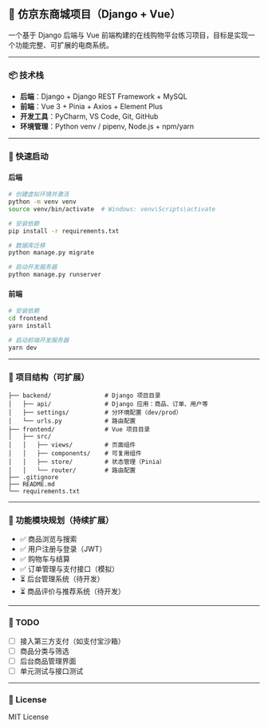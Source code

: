 
## 🛒 仿京东商城项目（Django + Vue）

一个基于 Django 后端与 Vue 前端构建的在线购物平台练习项目，目标是实现一个功能完整、可扩展的电商系统。

---

### 📦 技术栈

- **后端**：Django + Django REST Framework + MySQL  
- **前端**：Vue 3 + Pinia + Axios + Element Plus  
- **开发工具**：PyCharm, VS Code, Git, GitHub  
- **环境管理**：Python venv / pipenv, Node.js + npm/yarn

---

### 🚀 快速启动

#### 后端

```bash
# 创建虚拟环境并激活
python -m venv venv
source venv/bin/activate  # Windows: venv\Scripts\activate

# 安装依赖
pip install -r requirements.txt

# 数据库迁移
python manage.py migrate

# 启动开发服务器
python manage.py runserver
```

#### 前端

```bash
# 安装依赖
cd frontend
yarn install

# 启动前端开发服务器
yarn dev
```

---

### 📁 项目结构（可扩展）

```
├── backend/               # Django 项目目录
│   ├── api/               # Django 应用：商品、订单、用户等
│   ├── settings/          # 分环境配置（dev/prod）
│   └── urls.py            # 路由配置
├── frontend/              # Vue 项目目录
│   ├── src/
│   │   ├── views/         # 页面组件
│   │   ├── components/    # 可复用组件
│   │   ├── store/         # 状态管理（Pinia）
│   │   └── router/        # 路由配置
├── .gitignore
├── README.md
└── requirements.txt
```

---

### 🧩 功能模块规划（持续扩展）

- ✅ 商品浏览与搜索
- ✅ 用户注册与登录（JWT）
- ✅ 购物车与结算
- ✅ 订单管理与支付接口（模拟）
- ⏳ 后台管理系统（待开发）
- ⏳ 商品评价与推荐系统（待开发）

---

### 📌 TODO

- [ ] 接入第三方支付（如支付宝沙箱）
- [ ] 商品分类与筛选
- [ ] 后台商品管理界面
- [ ] 单元测试与接口测试

---

### 📜 License

MIT License
